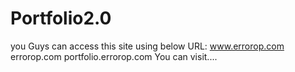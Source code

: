 # Portfolio2.0

you Guys can access this site using below URL:
www.errorop.com
errorop.com
portfolio.errorop.com
You can visit....
